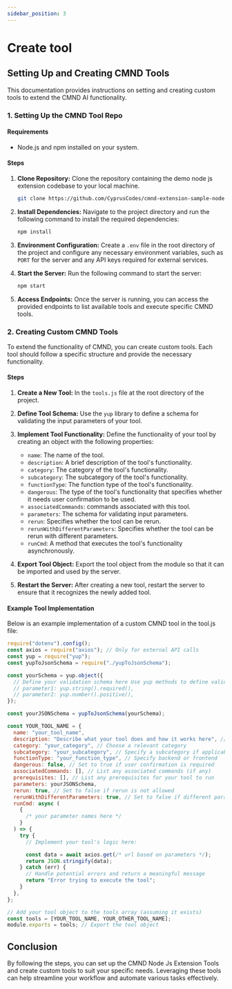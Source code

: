 ```yaml
---
sidebar_position: 3
---
```


# Create tool

## Setting Up and Creating CMND Tools

This documentation provides instructions on setting and creating custom tools to extend the CMND AI functionality.

### 1. Setting Up the CMND Tool Repo

#### Requirements

- Node.js and npm installed on your system.

#### Steps

1. **Clone Repository:** Clone the repository containing the demo node js extension codebase to your local machine.

   ```bash
   git clone https://github.com/CyprusCodes/cmnd-extension-sample-nodejs.git
   ```

2. **Install Dependencies:** Navigate to the project directory and run the following command to install the required dependencies:

   ```bash
   npm install
   ```

3. **Environment Configuration:** Create a `.env` file in the root directory of the project and configure any necessary environment variables, such as `PORT` for the server and any API keys required for external services.

4. **Start the Server:** Run the following command to start the server:

   ```bash
   npm start
   ```

5. **Access Endpoints:** Once the server is running, you can access the provided endpoints to list available tools and execute specific CMND tools.

### 2. Creating Custom CMND Tools

To extend the functionality of CMND, you can create custom tools. Each tool should follow a specific structure and provide the necessary functionality.

#### Steps

1. **Create a New Tool:** In the `tools.js` file at the root directory of the project.

2. **Define Tool Schema:** Use the `yup` library to define a schema for validating the input parameters of your tool.

3. **Implement Tool Functionality:** Define the functionality of your tool by creating an object with the following properties:

   - `name`: The name of the tool.
   - `description`: A brief description of the tool's functionality.
   - `category`: The category of the tool's functionality.
   - `subcategory`: The subcategory of the tool's functionality.
   - `functionType`: The function type of the tool's functionality.
   - `dangerous`: The type of the tool's functionality that specifies whether it needs user confirmation to be used.
   - `associatedCommands`: commands associated with this tool.
   - `parameters`: The schema for validating input parameters.
   - `rerun`: Specifies whether the tool can be rerun.
   - `rerunWithDifferentParameters`: Specifies whether the tool can be rerun with different parameters.
   - `runCmd`: A method that executes the tool's functionality asynchronously.

4. **Export Tool Object:** Export the tool object from the module so that it can be imported and used by the server.

5. **Restart the Server:** After creating a new tool, restart the server to ensure that it recognizes the newly added tool.

#### Example Tool Implementation

Below is an example implementation of a custom CMND tool in the tool.js file:

```js
require("dotenv").config();
const axios = require("axios"); // Only for external API calls
const yup = require("yup");
const yupToJsonSchema = require("./yupToJsonSchema");

const yourSchema = yup.object({
  // Define your validation schema here Use yup methods to define validation rules for each parameter
  // parameter1: yup.string().required(),
  // parameter2: yup.number().positive(),
});

const yourJSONSchema = yupToJsonSchema(yourSchema);

const YOUR_TOOL_NAME = {
  name: "your_tool_name",
  description: "Describe what your tool does and how it works here", // Describe functionality
  category: "your_category", // Choose a relevant category
  subcategory: "your_subcategory", // Specify a subcategory if applicable
  functionType: "your_function_type", // Specify backend or frontend
  dangerous: false, // Set to true if user confirmation is required
  associatedCommands: [], // List any associated commands (if any)
  prerequisites: [], // List any prerequisites for your tool to run
  parameters: yourJSONSchema,
  rerun: true, // Set to false if rerun is not allowed
  rerunWithDifferentParameters: true, // Set to false if different parameters are not allowed
  runCmd: async (
    {
      /* your parameter names here */
    }
  ) => {
    try {
      // Implement your tool's logic here:

      const data = await axios.get(/* url based on parameters */);
      return JSON.stringify(data);
    } catch (err) {
      // Handle potential errors and return a meaningful message
      return "Error trying to execute the tool";
    }
  },
};

// Add your tool object to the tools array (assuming it exists)
const tools = [YOUR_TOOL_NAME, YOUR_OTHER_TOOL_NAME];
module.exports = tools; // Export the tool object
```

## Conclusion

By following the steps, you can set up the CMND Node Js Extension Tools and create custom tools to suit your specific needs. Leveraging these tools can help streamline your workflow and automate various tasks effectively.
